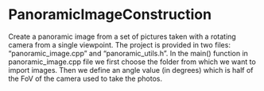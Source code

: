 # PanoramicImageConstruction
Create a panoramic image from a set of pictures taken with a rotating camera from a single viewpoint.
The project is provided in two files: “panoramic_image.cpp” and “panoramic_utils.h”.
In the main() function  in panoramic_image.cpp file we first choose the folder from which we want to import images. Then we define an angle value (in degrees) which is half of the FoV of the camera used to take the photos.
